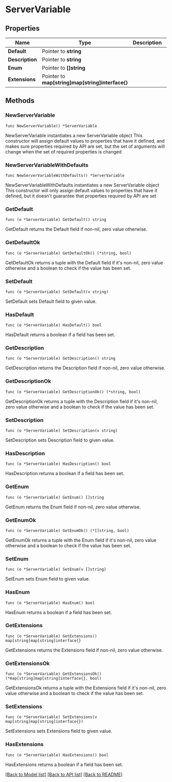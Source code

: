 # ServerVariable

## Properties

Name | Type | Description | Notes
------------ | ------------- | ------------- | -------------
**Default** | Pointer to **string** |  | [optional] 
**Description** | Pointer to **string** |  | [optional] 
**Enum** | Pointer to **[]string** |  | [optional] 
**Extensions** | Pointer to **map[string]map[string]interface{}** |  | [optional] 

## Methods

### NewServerVariable

`func NewServerVariable() *ServerVariable`

NewServerVariable instantiates a new ServerVariable object
This constructor will assign default values to properties that have it defined,
and makes sure properties required by API are set, but the set of arguments
will change when the set of required properties is changed

### NewServerVariableWithDefaults

`func NewServerVariableWithDefaults() *ServerVariable`

NewServerVariableWithDefaults instantiates a new ServerVariable object
This constructor will only assign default values to properties that have it defined,
but it doesn't guarantee that properties required by API are set

### GetDefault

`func (o *ServerVariable) GetDefault() string`

GetDefault returns the Default field if non-nil, zero value otherwise.

### GetDefaultOk

`func (o *ServerVariable) GetDefaultOk() (*string, bool)`

GetDefaultOk returns a tuple with the Default field if it's non-nil, zero value otherwise
and a boolean to check if the value has been set.

### SetDefault

`func (o *ServerVariable) SetDefault(v string)`

SetDefault sets Default field to given value.

### HasDefault

`func (o *ServerVariable) HasDefault() bool`

HasDefault returns a boolean if a field has been set.

### GetDescription

`func (o *ServerVariable) GetDescription() string`

GetDescription returns the Description field if non-nil, zero value otherwise.

### GetDescriptionOk

`func (o *ServerVariable) GetDescriptionOk() (*string, bool)`

GetDescriptionOk returns a tuple with the Description field if it's non-nil, zero value otherwise
and a boolean to check if the value has been set.

### SetDescription

`func (o *ServerVariable) SetDescription(v string)`

SetDescription sets Description field to given value.

### HasDescription

`func (o *ServerVariable) HasDescription() bool`

HasDescription returns a boolean if a field has been set.

### GetEnum

`func (o *ServerVariable) GetEnum() []string`

GetEnum returns the Enum field if non-nil, zero value otherwise.

### GetEnumOk

`func (o *ServerVariable) GetEnumOk() (*[]string, bool)`

GetEnumOk returns a tuple with the Enum field if it's non-nil, zero value otherwise
and a boolean to check if the value has been set.

### SetEnum

`func (o *ServerVariable) SetEnum(v []string)`

SetEnum sets Enum field to given value.

### HasEnum

`func (o *ServerVariable) HasEnum() bool`

HasEnum returns a boolean if a field has been set.

### GetExtensions

`func (o *ServerVariable) GetExtensions() map[string]map[string]interface{}`

GetExtensions returns the Extensions field if non-nil, zero value otherwise.

### GetExtensionsOk

`func (o *ServerVariable) GetExtensionsOk() (*map[string]map[string]interface{}, bool)`

GetExtensionsOk returns a tuple with the Extensions field if it's non-nil, zero value otherwise
and a boolean to check if the value has been set.

### SetExtensions

`func (o *ServerVariable) SetExtensions(v map[string]map[string]interface{})`

SetExtensions sets Extensions field to given value.

### HasExtensions

`func (o *ServerVariable) HasExtensions() bool`

HasExtensions returns a boolean if a field has been set.


[[Back to Model list]](../README.md#documentation-for-models) [[Back to API list]](../README.md#documentation-for-api-endpoints) [[Back to README]](../README.md)


